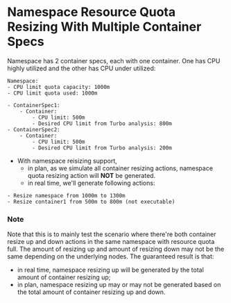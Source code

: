 # Namespace Resource Quota Resizing With Multiple Container Specs

Namespace has 2 container specs, each with one container. One has CPU highly utilized and the other has CPU under utilized:

```
Namespace:
- CPU limit quota capacity: 1000m
- CPU limit quota used: 1000m

- ContainerSpec1:
    - Container:
        - CPU limit: 500m
        - Desired CPU limit from Turbo analysis: 800m
- ContainerSpec2:
    - Container:
        - CPU limit: 500m
        - Desired CPU limit from Turbo analysis: 200m
```

- With namespace reisizing support, 
    - in plan, as we simulate all container resizing actions, namespace quota resizing action will **NOT** be generated.
    - in real time, we'll generate following actions:
```
- Resize namespace from 1000m to 1300m
- Resize container1 from 500m to 800m (not executable)
```

### Note
Note that this is to mainly test the scenario where there're both container resize up and down actions in the same namespace with resource quota full. The amount of resizing up and amount of resizing down may not be the same depending on the underlying nodes. The guaranteed result is that:
- in real time, namespace resizing up will be generated by the total amount of container resizing up;
- in plan, namespace resizing up may or may not be generated based on the total amount of container resizing up and down.
    

